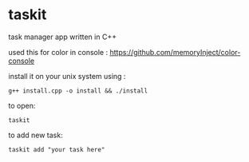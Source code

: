 # taskit

task manager  app written in C++

used this for color in console : https://github.com/memoryInject/color-console

install it on your unix system using : 

```
g++ install.cpp -o install && ./install
```

to open:
```
taskit
```

to add new task:
```
taskit add "your task here"
```
